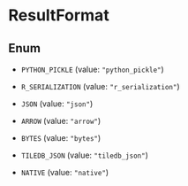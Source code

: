

# ResultFormat

## Enum


* `PYTHON_PICKLE` (value: `"python_pickle"`)

* `R_SERIALIZATION` (value: `"r_serialization"`)

* `JSON` (value: `"json"`)

* `ARROW` (value: `"arrow"`)

* `BYTES` (value: `"bytes"`)

* `TILEDB_JSON` (value: `"tiledb_json"`)

* `NATIVE` (value: `"native"`)



